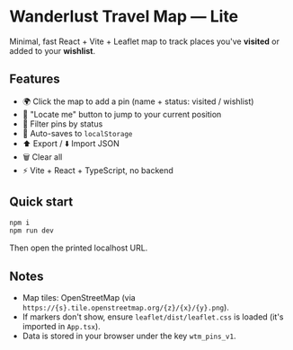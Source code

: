 # Wanderlust Travel Map — Lite

Minimal, fast React + Vite + Leaflet map to track places you've **visited** or added to your **wishlist**.

## Features
- 🌍 Click the map to add a pin (name + status: visited / wishlist)
- 🧭 "Locate me" button to jump to your current position
- 🔎 Filter pins by status
- 💾 Auto-saves to `localStorage`
- ⬆️ Export / ⬇️ Import JSON
- 🗑️ Clear all
- ⚡ Vite + React + TypeScript, no backend

## Quick start
```bash
npm i
npm run dev
```

Then open the printed localhost URL.

## Notes
- Map tiles: OpenStreetMap (via `https://{s}.tile.openstreetmap.org/{z}/{x}/{y}.png`).
- If markers don't show, ensure `leaflet/dist/leaflet.css` is loaded (it's imported in `App.tsx`).
- Data is stored in your browser under the key `wtm_pins_v1`.
